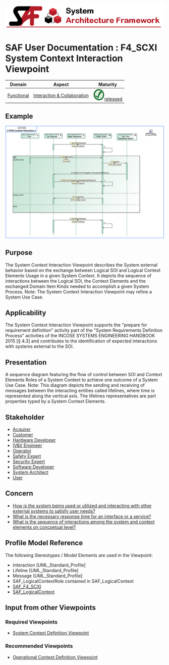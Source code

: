 ![System Architecture Framework](../diagrams/Banner_SAF.png)
# SAF User Documentation : **F4_SCXI** System Context Interaction Viewpoint
|**Domain**|**Aspect**|**Maturity**|
| --- | --- | --- |
|[Functional](../domains.md#Domain-Functional)|[Interaction & Collaboration](../aspects.md#Aspect-Interaction-&-Collaboration)|![Released](../diagrams/Symbol_confirmed.png )[released](../using-saf/maturity.md#released)|
## Example
![System-Context-Interaction-Viewpoint-primary-example.svg](../diagrams/vp-examples/System-Context-Interaction-Viewpoint-primary-example.svg)
## Purpose
The System Context Interaction Viewpoint describes the System external behavior based on the exchange between Logical SOI and Logical Context Elements Usage in a given System Context. It depicts the sequence of interactions between the Logical SOI, the Context Elements and the exchanged Domain Item Kinds needed to accomplish a given System Process. 
Note: The System Context Interaction Viewpoint may refine a System Use Case.
## Applicability
The System Context Interaction Viewpoint supports the "prepare for requirement definition" activity part of the "System Requirements Definition Process" activities of the INCOSE SYSTEMS ENGINEERING HANDBOOK 2015 [§ 4.3] and contributes to the identification of expected interactions with systems external to the SOI.
## Presentation
A sequence diagram featuring the flow of control between SOI and Context Elements Roles of a System Context to achieve one outcome of a System Use Case. 
Note: This diagram depicts the sending and receiving of messages between the interacting entities called lifelines, where time is represented along the vertical axis. The lifelines representatives are part properties typed by a System Context Elements.

## Stakeholder
* [Acquirer](../stakeholders.md#Acquirer)
* [Customer](../stakeholders.md#Customer)
* [Hardware Developer](../stakeholders.md#Hardware-Developer)
* [IV&V Engineer](../stakeholders.md#IV&V-Engineer)
* [Operator](../stakeholders.md#Operator)
* [Safety Expert](../stakeholders.md#Safety-Expert)
* [Security Expert](../stakeholders.md#Security-Expert)
* [Software Developer](../stakeholders.md#Software-Developer)
* [System Architect](../stakeholders.md#System-Architect)
* [User](../stakeholders.md#User)
## Concern
* [How is the system being used or utilized and interacting with other external systems to satisfy user needs?](../concerns.md#_2021x_2_8710274_1674576758841_451500_23327)
* [What is the necessary response time for an interface or a service?](../concerns.md#_2021x_2_8710274_1674576759095_626726_23511)
* [What is the sequence of interactions among the system and context elements on concpetual level?](../concerns.md#_2021x_2_8710274_1697718624828_512543_29114)
## Profile Model Reference
The following Stereotypes / Model Elements are used in the Viewpoint:
* Interaction [UML_Standard_Profile]
* Lifeline [UML_Standard_Profile]
* Message [UML_Standard_Profile]
* SAF_LogicalContextRole contained in SAF_LogicalContext
* [SAF_F4_SCXI](../stereotypes.md#SAF_F4_SCXI)
* [SAF_LogicalContext](../stereotypes.md#SAF_LogicalContext)
## Input from other Viewpoints
### Required Viewpoints
* [System Context Definition Viewpoint](System-Context-Definition-Viewpoint.md)
### Recommended Viewpoints
* [Operational Context Definition Viewpoint](Operational-Context-Definition-Viewpoint.md)
